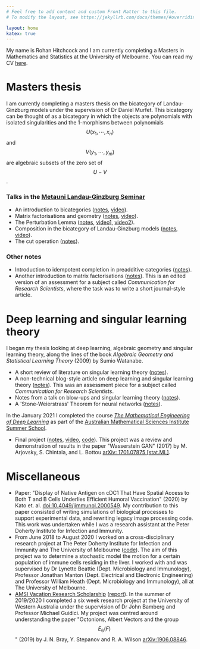 ```yaml
---
# Feel free to add content and custom Front Matter to this file.
# To modify the layout, see https://jekyllrb.com/docs/themes/#overriding-theme-defaults

layout: home
katex: true
---
```


My name is Rohan Hitchcock and I am currently completing a Masters in Mathematics 
and Statistics at 
the University of Melbourne. You can read my 
CV [here](cv.pdf).



# Masters thesis
I am currently completing a masters thesis on the bicategory of Landau-Ginzburg models
under the supervision of Dr Daniel Murfet.
This bicategory can be thought of as a bicategory in which the objects are polynomials with 
isolated singularities and the 1-morphisms between polynomials $$U(x_1, \cdots, x_n)$$
and $$V(y_1, \cdots, y_m)$$ are algebraic subsets of the zero set of $$U - V$$.

### Talks in the [Metauni Landau-Ginzburg Seminar](https://metauni.org/posts/events/seminar-lg)
- An introduction to bicategories ([notes](notes/bicategories.pdf), [video](https://www.youtube.com/watch?v=K6W_3tMz0qA)).
- Matrix factorisations and geometry ([notes](notes/matrix-factorisations-geometry.pdf), [video](https://www.youtube.com/watch?v=Wa_kQs0PGKY)).
- The Perturbation Lemma ([notes](notes/pertubation-lemma.pdf), [video1](https://www.youtube.com/watch?v=-gWUA5tCgc4), [video2](https://www.youtube.com/watch?v=n_jlHU0FuwA)).
- Composition in the bicategory of Landau-Ginzburg models ([notes](notes/composition-in-LG.pdf), [video](https://www.youtube.com/watch?v=MZhsDkBHPmY)).
- The cut operation ([notes](notes/cut-operation.pdf)).

### Other notes
- Introduction to idempotent completion in preadditive categories ([notes](notes/idempotents.pdf)).
- Another introduction to matrix factorisations ([notes](notes/matrix-factorisations-ses.pdf)). 
This is an edited version of an assessment for a subject called 
*Communication for Research Scientists*, where the task was to write a short journal-style article.


# Deep learning and singular learning theory
I began my thesis looking at deep learning, algebraic geometry and singular 
learning theory, along the lines of the book *Algebraic Geometry and Statistical 
Learning Theory* (2009) by Sumio Watanabe.

- A short review of literature on singular learning theory ([notes](notes/slt-literature-review.pdf)).
- A non-technical blog-style article on deep learning and singular learning theory ([notes](notes/slt-blog-article.pdf)).
This was an assessment piece for a subject called *Communication for Research Scientists*.
- Notes from a talk on blow-ups and singular learning theory ([notes](notes/blowups.pdf)).
- A 'Stone-Weierstrass' Theorem for neural networks ([notes](notes/nn-approximation.pdf)).

In the January 2021 I completed the course 
[*The Mathematical Engineering of Deep Learning*](https://deeplearningmath.org)
as part of the [Australian Mathematical Sciences Institute Summer School](https://ss.amsi.org.au). 

- Final project ([notes](notes/amsi-ss-final-project-abstract.pdf), [video](https://youtu.be/UnyXhQRXOoU), [code](https://github.com/rohan-hitchcock/deep-learning-math-course)). This project was a review and demonstration of results in the paper "Wasserstein GAN" (2017)
by M. Arjovsky, S. Chintala, and L. Bottou [arXiv: 1701.07875 \[stat.ML\]](https://arxiv.org/abs/1701.07875).


# Miscellaneous
- Paper: "Display of Native Antigen on cDC1 That Have Spatial Access to Both T and B Cells Underlies Efficient Humoral Vaccination" (2020)
by Kato et. al. [doi:10.4049/jimmunol.2000549](https://doi.org/10.4049/jimmunol.2000549). 
My contribution to this paper consisted of writing simulations of biological processes 
to support experimental data, and rewriting legacy image processing code. 
This work was undertaken while I was a research assistant at the Peter Doherty Institute for Infection and Immunity.
- From June 2018 to August 2020 I worked on a cross-disciplinary research project 
at The Peter Doherty Institute for Infection and Immunity and The University of 
Melbourne ([code](https://github.com/rohan-hitchcock/tcells-portfolio)). 
The aim of this project wa to determine a stochastic model the motion for a certain population of immune 
cells residing in the liver. I worked with and was supervised by Dr Lynette Beattie (Dept. Microbiology and Immunology), 
Professor Jonathan Manton (Dept. Electrical and Electronic Engineering) 
and Professor William Heath (Dept. Microbiology and Immunology), all at The University of Melbourne.
- [AMSI Vacation Research Scholarship](https://vrs.amsi.org.au/student-profile/rohan-hitchcock/) ([report](notes/amsi-vrs-report.pdf)).
In the summer of 2019/2020 I completed a six week research project at the 
University of Western Australia under the supervision of Dr John Bamberg and Professor 
Michael Guidici. My project was centred around understanding the paper "Octonions, Albert Vectors 
and the group $$E_6(F)$$" (2019) by J. N. Bray, Y. Stepanov and R. A. Wilson 
[arXiv:1906.08846](https://arxiv.org/abs/1906.08846).



